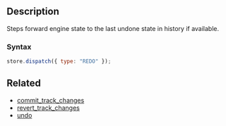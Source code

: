 ## Description

Steps forward engine state to the last undone state in history if available.

### Syntax

```javascript
store.dispatch({ type: "REDO" });
```

## Related

- [commit_track_changes](./commit_track_changes.md)
- [revert_track_changes](./revert_track_changes.md)
- [undo](./undo.md)
